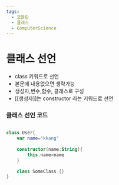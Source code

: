 ```yaml
---
tags:
  - 코틀린
  - 클래스
  - ComputerScience
---
```

# 클래스 선언

- class 키워드로 선언
-  본문에 내용없으면 생략가능
-  생성자,변수,함수, 클래스로 구성
-  [[생성자]]는 constructor 라는 키워드로 선언

### 클래스 선언 코드

```kotlin

class User{
	var name="kkang"
	
	constructor(name:String){
		this.name=name
	}
	
	class SomeClass {}
}
```